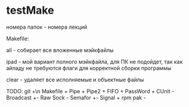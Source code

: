 # testMake
номера папок - номера лекций

Makefile:

all - собирает все вложенные мэйкфайлы

ipad - мой вариант полного мэйкфайла, для ПК не подойдет, так как айпаду не требуются флаги для корректной сборки программы

clear - удаляет все исполняемые и объектные файлы

TODO:
git       +\n
Makefile  +
Pipe      +
Pipe2     +
FIFO      +
PassWord  +
CUnit     -
Broadcast +-
Raw Sock  -
Semafor   +-
Signal    + 
rpm pak   -
